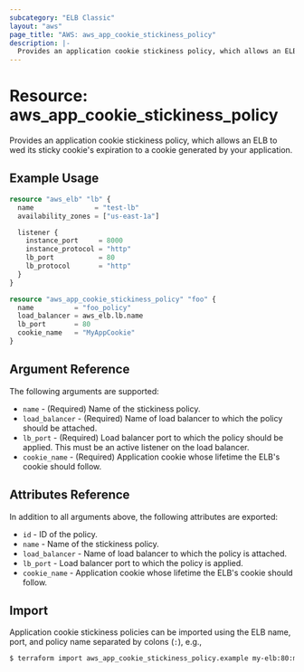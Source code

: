 ```yaml
---
subcategory: "ELB Classic"
layout: "aws"
page_title: "AWS: aws_app_cookie_stickiness_policy"
description: |-
  Provides an application cookie stickiness policy, which allows an ELB to wed its stickiness cookie to a cookie generated by your application.
---
```


# Resource: aws_app_cookie_stickiness_policy

Provides an application cookie stickiness policy, which allows an ELB to wed its sticky cookie's expiration to a cookie generated by your application.

## Example Usage

```terraform
resource "aws_elb" "lb" {
  name               = "test-lb"
  availability_zones = ["us-east-1a"]

  listener {
    instance_port     = 8000
    instance_protocol = "http"
    lb_port           = 80
    lb_protocol       = "http"
  }
}

resource "aws_app_cookie_stickiness_policy" "foo" {
  name          = "foo_policy"
  load_balancer = aws_elb.lb.name
  lb_port       = 80
  cookie_name   = "MyAppCookie"
}
```

## Argument Reference

The following arguments are supported:

* `name` - (Required) Name of the stickiness policy.
* `load_balancer` - (Required) Name of load balancer to which the policy
  should be attached.
* `lb_port` - (Required) Load balancer port to which the policy
  should be applied. This must be an active listener on the load
balancer.
* `cookie_name` - (Required) Application cookie whose lifetime the ELB's cookie should follow.

## Attributes Reference

In addition to all arguments above, the following attributes are exported:

* `id` - ID of the policy.
* `name` - Name of the stickiness policy.
* `load_balancer` - Name of load balancer to which the policy is attached.
* `lb_port` - Load balancer port to which the policy is applied.
* `cookie_name` - Application cookie whose lifetime the ELB's cookie should follow.

## Import

Application cookie stickiness policies can be imported using the ELB name, port, and policy name separated by colons (`:`), e.g.,

```sh
$ terraform import aws_app_cookie_stickiness_policy.example my-elb:80:my-policy
```

<!-- cache-key: cdktf-0.17.0-pre.15 input-4672bcbb9990b9d327aae4dec3762ede8fe59d70d7c10b6c5873db489220d36f -->